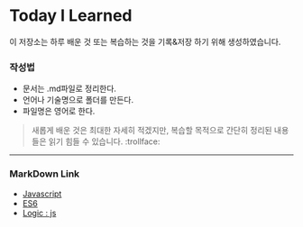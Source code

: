 # Today I Learned

이 저장소는 하루 배운 것 또는 복습하는 것을 기록&저장 하기 위해 생성하였습니다.

### 작성법
- 문서는 .md파일로 정리한다.
- 언어나 기술명으로 폴더를 만든다.
- 파일명은 영어로 한다.


> 새롭게 배운 것은 최대한 자세히 적겠지만, 복습할 목적으로 간단히 정리된 내용들은 읽기 힘들 수 있습니다. :trollface:

---

### MarkDown Link

- [Javascript](./javascript/README.md)
- [ES6](./ES6/README.md)
- [Logic : js](./logic/README.md)